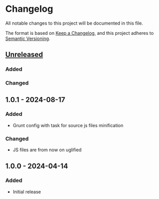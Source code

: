 # Changelog

All notable changes to this project will be documented in this file.

The format is based on [Keep a Changelog](https://keepachangelog.com/en/1.1.0/),
and this project adheres to [Semantic Versioning](https://semver.org/spec/v2.0.0.html).

## [Unreleased]
### Added
### Changed

## 1.0.1 - 2024-08-17
### Added
- Grunt config with task for source js files minification
### Changed
- JS files are from now on uglified

## 1.0.0 - 2024-04-14
### Added
- Initial release

[unreleased]: https://github.com/collabpl/magento2-module-recaptcha-page-speed-improvement/compare/1.0.0...HEAD
[1.0.1]: https://github.com/collabpl/magento2-module-recaptcha-page-speed-improvement/compare/1.0.0...1.0.1
[1.0.0]: https://github.com/collabpl/magento2-module-recaptcha-page-speed-improvement/releases/tag/1.0.0
